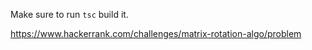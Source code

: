 Make sure to run `tsc` build it.

https://www.hackerrank.com/challenges/matrix-rotation-algo/problem
